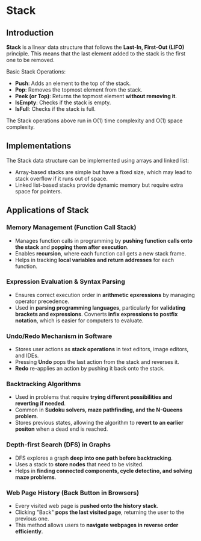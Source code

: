 # Stack
## Introduction
**Stack** is a linear data structure that follows the **Last-In, First-Out (LIFO)** principle. This means that the last element added to the stack is the first one to be removed.

Basic Stack Operations:
- **Push**: Adds an element to the top of the stack.
- **Pop**: Removes the topmost element from the stack.
- **Peek (or Top)**: Returns the topmost element **without removing it**.
- **IsEmpty**: Checks if the stack is empty.
- **IsFull**: Checks if the stack is full.
    
The Stack operations above run in O(1) time complexity and O(1) space complexity.


## Implementations
The Stack data structure can be implemented using arrays and linked list:
- Array-based stacks are simple but have a fixed size, which may lead to stack overflow if it runs out of space.
- Linked list-based stacks provide dynamic memory but require extra space for pointers.

## Applications of Stack
### Memory Management (Function Call Stack)
- Manages function calls in programming by **pushing function calls onto the stack** and **popping them after execution**.
- Enables **recursion**, where each function call gets a new stack frame.
- Helps in tracking **local variables and return addresses** for each function.

### Expression Evaluation & Syntax Parsing
- Ensures correct execution order in **arithmetic epxressions** by managing operator precedence.
- Used in **parsing programming languages**, particularly for **validating brackets and expressions**.
Covnerts **infix expressions to postfix notation**, which is easier for computers to evaluate.

### Undo/Redo Mechanism in Software
- Stores user actions as **stack operations** in text editors, image editors, and IDEs.
- Pressing **Undo** pops the last action from the stack and reverses it.
- **Redo** re-applies an action by pushing it back onto the stack.

### Backtracking Algorithms
- Used in problems that require **trying different possibilities and reverting if needed**.
- Common in **Sudoku solvers, maze pathfinding, and the N-Queens problem**.
- Stores previous states, allowing the algorithm to **revert to an earlier positon** when a dead end is reached.

### Depth-first Search (DFS) in Graphs
- DFS explores a graph **deep into one path before backtracking**.
- Uses a stack to **store nodes** that need to be visited.
- Helps in **finding connected components, cycle detectino, and solving maze problems**.

### Web Page History (Back Button in Browsers)
- Every visited web page is **pushed onto the history stack**.
- Clicking "Back" **pops the last visited page**, returning the user to the previous one.
- This method allows users to **navigate webpages in reverse order efficiently**.